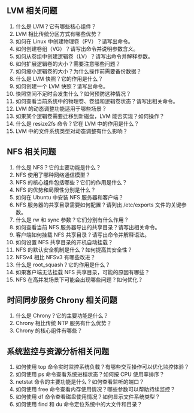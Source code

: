 
## LVM 相关问题
1. 什么是 LVM？它有哪些核心组件？
2. LVM 相比传统分区方式有哪些优势？
3. 如何在 Linux 中创建物理卷（PV）？请写出命令。
4. 如何创建卷组（VG）？请写出命令并说明参数含义。
5. 如何从卷组中创建逻辑卷（LV）？请写出命令并解释参数。
6. 如何扩展逻辑卷的大小？需要注意哪些问题？
7. 如何缩小逻辑卷的大小？为什么操作前需要备份数据？
8. 什么是 LVM 快照？它的作用是什么？
9. 如何创建一个 LVM 快照？请写出命令。
10. 快照空间不足时会发生什么？如何预防这种情况？
11. 如何查看当前系统中的物理卷、卷组和逻辑卷状态？请写出相关命令。
12. LVM 的动态调整功能适用于哪些场景？
13. 如果某个逻辑卷需要迁移到新磁盘，LVM 能否实现？如何操作？
14. 什么是 resize2fs 命令？它在 LVM 中的作用是什么？
15. LVM 中的文件系统类型对动态调整有什么影响？

## NFS 相关问题
1. 什么是 NFS？它的主要功能是什么？
2. NFS 使用了哪种网络通信模型？
3. NFS 的核心组件包括哪些？它们的作用是什么？
4. NFS 的优势和局限性分别是什么？
5. 如何在 Ubuntu 中安装 NFS 服务器和客户端？
6. NFS 服务器的共享目录需要如何配置？请列出 /etc/exports 文件的关键参数。
7. 什么是 rw 和 sync 参数？它们分别有什么作用？
8. 如何查看当前 NFS 服务器导出的共享目录？请写出相关命令。
9. 客户端如何挂载 NFS 共享目录？请写出命令并解释语法。
10. 如何设置 NFS 共享目录的开机自动挂载？
11. NFS 的默认安全机制是什么？如何提高其安全性？
12. NFSv4 相比 NFSv3 有哪些改进？
13. 什么是 root_squash？它的作用是什么？
14. 如果客户端无法挂载 NFS 共享目录，可能的原因有哪些？
15. NFS 在高并发场景下可能会出现哪些问题？如何优化？

## 时间同步服务 Chrony 相关问题
1. 什么是 Chrony？它的主要功能是什么？
2. Chrony 相比传统 NTP 服务有什么优势？
3. Chrony 的核心组件有哪些？

## 系统监控与资源分析相关问题
1. 如何使用 top 命令实时监控系统负载？有哪些交互操作可以优化监控体验？
2. 如何使用 ps 命令查看系统进程状态？如何按 CPU 使用率排序？
3. netstat 命令的主要功能是什么？如何查看监听的端口？
4. 如何使用 free 命令查看内存使用情况？哪些参数可以帮助持续监控？
5. 如何使用 df 命令查看磁盘使用情况？如何显示文件系统类型？
6. 如何使用 find 和 du 命令定位系统中的大文件和目录？
